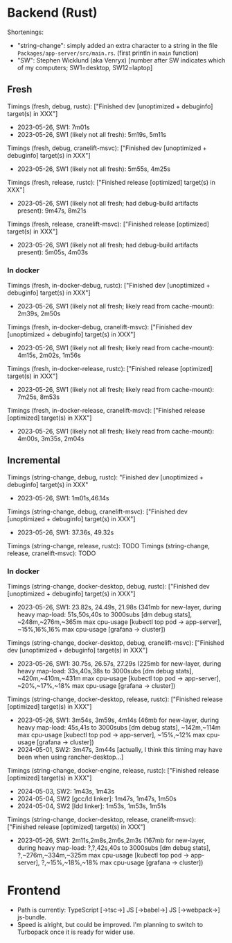 # Backend (Rust)

Shortenings:
* "string-change": simply added an extra character to a string in the file `Packages/app-server/src/main.rs`. (first println in `main` function)
* "SW": Stephen Wicklund (aka Venryx) [number after SW indicates which of my computers; SW1=desktop, SW12=laptop]

## Fresh

Timings (fresh, debug, rustc): ["Finished dev [unoptimized + debuginfo] target(s) in XXX"]
* 2023-05-26, SW1: 7m01s
* 2023-05-26, SW1 (likely not all fresh): 5m19s, 5m11s

Timings (fresh, debug, cranelift-msvc): ["Finished dev [unoptimized + debuginfo] target(s) in XXX"]
* 2023-05-26, SW1 (likely not all fresh): 5m55s, 4m25s

Timings (fresh, release, rustc): ["Finished release [optimized] target(s) in XXX"]
* 2023-05-26, SW1 (likely not all fresh; had debug-build artifacts present): 9m47s, 8m21s

Timings (fresh, release, cranelift-msvc): ["Finished release [optimized] target(s) in XXX"]
* 2023-05-26, SW1 (likely not all fresh; had debug-build artifacts present): 5m05s, 4m03s

### In docker

Timings (fresh, in-docker-debug, rustc): ["Finished dev [unoptimized + debuginfo] target(s) in XXX"]
* 2023-05-26, SW1 (likely not all fresh; likely read from cache-mount): 2m39s, 2m50s

Timings (fresh, in-docker-debug, cranelift-msvc): ["Finished dev [unoptimized + debuginfo] target(s) in XXX"]
* 2023-05-26, SW1 (likely not all fresh; likely read from cache-mount): 4m15s, 2m02s, 1m56s

Timings (fresh, in-docker-release, rustc): ["Finished release [optimized] target(s) in XXX"]
* 2023-05-26, SW1 (likely not all fresh; likely read from cache-mount): 7m25s, 8m53s

Timings (fresh, in-docker-release, cranelift-msvc): ["Finished release [optimized] target(s) in XXX"]
* 2023-05-26, SW1 (likely not all fresh; likely read from cache-mount): 4m00s, 3m35s, 2m04s

## Incremental

Timings (string-change, debug, rustc): "Finished dev [unoptimized + debuginfo] target(s) in XXX"
* 2023-05-26, SW1: 1m01s,46.14s

Timings (string-change, debug, cranelift-msvc): ["Finished dev [unoptimized + debuginfo] target(s) in XXX"]
* 2023-05-26, SW1: 37.36s, 49.32s

Timings (string-change, release, rustc): TODO
Timings (string-change, release, cranelift-msvc): TODO

### In docker

Timings (string-change, docker-desktop, debug, rustc): ["Finished dev [unoptimized + debuginfo] target(s) in XXX"]
* 2023-05-26, SW1: 23.82s, 24.49s, 21.98s (341mb for new-layer, during heavy map-load: 51s,50s,40s to 3000subs [dm debug stats], ~248m,~276m,~365m max cpu-usage [kubectl top pod -> app-server], ~15%,16%,16% max cpu-usage [grafana -> cluster])

Timings (string-change, docker-desktop, debug, cranelift-msvc): ["Finished dev [unoptimized + debuginfo] target(s) in XXX"]
* 2023-05-26, SW1: 30.75s, 26.57s, 27.29s (225mb for new-layer, during heavy map-load: 33s,40s,38s to 3000subs [dm debug stats], ~420m,~410m,~431m max cpu-usage [kubectl top pod -> app-server], ~20%,~17%,~18% max cpu-usage [grafana -> cluster])

Timings (string-change, docker-desktop, release, rustc): ["Finished release [optimized] target(s) in XXX"]
* 2023-05-26, SW1: 3m54s, 3m59s, 4m14s (46mb for new-layer, during heavy map-load: 45s,41s to 3000subs [dm debug stats], ~142m,~114m max cpu-usage [kubectl top pod -> app-server], ~15%,~12% max cpu-usage [grafana -> cluster])
* 2024-05-01, SW2: 3m47s, 3m44s [actually, I think this timing may have been when using rancher-desktop...]

Timings (string-change, docker-engine, release, rustc): ["Finished release [optimized] target(s) in XXX"]
* 2024-05-03, SW2: 1m43s, 1m43s
* 2024-05-04, SW2 [gcc/ld linker]: 1m47s, 1m47s, 1m50s
* 2024-05-04, SW2 [ldd linker]: 1m53s, 1m53s, 1m51s

Timings (string-change, docker-desktop, release, cranelift-msvc): ["Finished release [optimized] target(s) in XXX"]
* 2023-05-26, SW1: 2m11s,2m8s,2m6s,2m3s (167mb for new-layer, during heavy map-load: ?,?,42s,40s to 3000subs [dm debug stats], ?,~276m,~334m,~325m max cpu-usage [kubectl top pod -> app-server], ?,~15%,~18%,~18% max cpu-usage [grafana -> cluster])

# Frontend

* Path is currently: TypeScript [->tsc->] JS [->babel->] JS [->webpack->] js-bundle.
* Speed is alright, but could be improved. I'm planning to switch to Turbopack once it is ready for wider use.